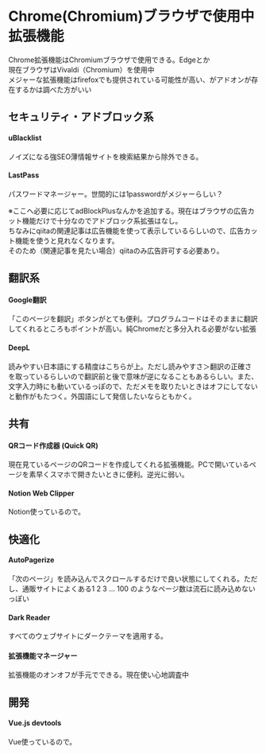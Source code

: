 # Chrome(Chromium)ブラウザで使用中拡張機能

Chrome拡張機能はChromiumブラウザで使用できる。Edgeとか  
現在ブラウザはVivaldi（Chromium）を使用中  
メジャーな拡張機能はfirefoxでも提供されている可能性が高い、がアドオンが存在するかは調べた方がいい

## セキュリティ・アドブロック系
#### uBlacklist  
ノイズになる強SEO薄情報サイトを検索結果から除外できる。
#### LastPass  
パスワードマネージャー。世間的には1passwordがメジャーらしい？  
  
※ここへ必要に応じてadBlockPlusなんかを追加する。現在はブラウザの広告カット機能だけで十分なのでアドブロック系拡張はなし。  
ちなみにqiitaの関連記事は広告機能を使って表示しているらしいので、広告カット機能を使うと見れなくなります。  
そのため（関連記事を見たい場合）qiitaのみ広告許可する必要あり。

## 翻訳系
#### Google翻訳  
「このページを翻訳」ボタンがとても便利。プログラムコードはそのままに翻訳してくれるところもポイントが高い。純Chromeだと多分入れる必要がない拡張
#### DeepL  
読みやすい日本語にする精度はこちらが上。ただし読みやすさ＞翻訳の正確さを取っているらしいので翻訳前と後で意味が逆になることもあるらしい。また、文字入力時にも動いているっぽので、ただメモを取りたいときはオフにしてないと動作がもたつく。外国語にして発信したいならともかく。

## 共有
#### QRコード作成器 (Quick QR)  
現在見ているページのQRコードを作成してくれる拡張機能。PCで開いているページを素早くスマホで開きたいときに便利。逆光に弱い。
#### Notion Web Clipper  
Notion使っているので。

## 快適化
#### AutoPagerize  
「次のページ」を読み込んでスクロールするだけで良い状態にしてくれる。ただし、通販サイトによくある1 2 3 … 100 のようなページ数は流石に読み込めないっぽい
#### Dark Reader  
すべてのウェブサイトにダークテーマを適用する。
#### 拡張機能マネージャー  
拡張機能のオンオフが手元でできる。現在使い心地調査中

## 開発
#### Vue.js devtools  
Vue使っているので。
